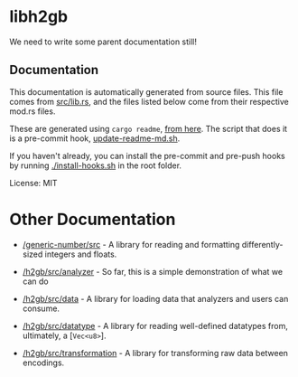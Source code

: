 # libh2gb

We need to write some parent documentation still!

## Documentation

This documentation is automatically generated from source files. This file
comes from [src/lib.rs](src/lib.rs), and the files listed below come from
their respective mod.rs files.

These are generated using `cargo readme`,
[from here](https://github.com/livioribeiro/cargo-readme). The script that
does it is a pre-commit hook, [update-readme-md.sh](hooks/pre-commit.d/update-readme-md.sh).

If you haven't already, you can install the pre-commit and pre-push hooks
by running [./install-hooks.sh](/install-hooks.sh) in the root folder.

License: MIT

# Other Documentation

* [/generic-number/src](/generic-number/src/README.md) - A library for reading and formatting differently-sized integers and floats.

* [/h2gb/src/analyzer](/h2gb/src/analyzer/README.md) - So far, this is a simple demonstration of what we can do

* [/h2gb/src/data](/h2gb/src/data/README.md) - A library for loading data that analyzers and users can consume.

* [/h2gb/src/datatype](/h2gb/src/datatype/README.md) - A library for reading well-defined datatypes from, ultimately, a [`Vec<u8>`].

* [/h2gb/src/transformation](/h2gb/src/transformation/README.md) - A library for transforming raw data between encodings.

